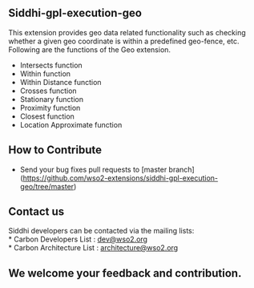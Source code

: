 Siddhi-gpl-execution-geo
---------------------------
This extension provides geo data related functionality such as checking whether a given geo coordinate is within a predefined geo-fence, etc. Following are the functions of the Geo extension.

   * Intersects function
   * Within function
   * Within Distance function
   * Crosses function
   * Stationary function
   * Proximity function
   * Closest function
   * Location Approximate function

How to Contribute
------------------
   * Send your bug fixes pull requests to [master branch] (https://github.com/wso2-extensions/siddhi-gpl-execution-geo/tree/master) 
   
Contact us 
------------------
Siddhi developers can be contacted via the mailing lists:\
    * Carbon Developers List : dev@wso2.org\
    * Carbon Architecture List : architecture@wso2.org
    
We welcome your feedback and contribution.
------------------